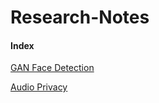 # Research-Notes

#### Index

[GAN Face Detection](https://github.com/oraccc/Research-Notes/blob/master/GAN.md)

[Audio Privacy](https://github.com/oraccc/Research-Notes/blob/master/Audio%20Privacy.md)
